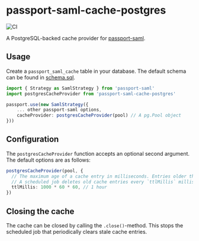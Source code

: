 # passport-saml-cache-postgres

![CI](https://github.com/digabi/passport-saml-cache-postgres/workflows/CI/badge.svg)

A PostgreSQL-backed cache provider for [passport-saml](https://github.com/node-saml/passport-saml).

## Usage

Create a `passport_saml_cache` table in your database. The default schema can be found in [schema.sql](schema.sql).

```typescript
import { Strategy as SamlStrategy } from 'passport-saml'
import postgresCacheProvider from 'passport-saml-cache-postgres'

passport.use(new SamlStrategy({
    ... other passport-saml options,
    cacheProvider: postgresCacheProvider(pool) // A pg.Pool object
}))
```

## Configuration

The `postgresCacheProvider` function accepts an optional second argument. The default options are as follows:

```typescript
postgresCacheProvider(pool, {
  // The maximum age of a cache entry in milliseconds. Entries older than this are deleted automatically.
  // A scheduled job deletes old cache entries every `ttlMillis` milliseconds.
  ttlMillis: 1000 * 60 * 60, // 1 hour
})
```

## Closing the cache

The cache can be closed by calling the `.close()`-method. This stops the
scheduled job that periodically clears stale cache entries.

